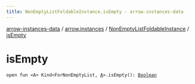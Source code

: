```yaml
---
title: NonEmptyListFoldableInstance.isEmpty - arrow-instances-data
---
```


[arrow-instances-data](../../index.html) / [arrow.instances](../index.html) / [NonEmptyListFoldableInstance](index.html) / [isEmpty](./is-empty.html)

# isEmpty

`open fun <A> Kind<ForNonEmptyList, `[`A`](is-empty.html#A)`>.isEmpty(): `[`Boolean`](https://kotlinlang.org/api/latest/jvm/stdlib/kotlin/-boolean/index.html)